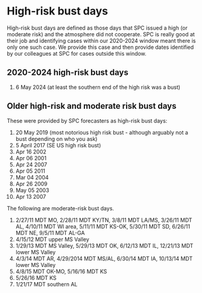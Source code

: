 # High-risk bust days

High-risk bust days are defined as those days that SPC issued a high (or moderate risk) and the atmosphere did not cooperate.  SPC is really good at their job and identifying cases within our 2020-2024 window meant there is only one such case.  We provide this case and then provide dates identified by our colleagues at SPC for cases outside this window.

## 2020-2024 high-risk bust days

1. 6 May 2024 (at least the southern end of the high risk was a bust)  

## Older high-risk and moderate risk bust days

These were provided by SPC forecasters as high-risk bust days:
1. 20 May 2019 (most notorious high risk bust \- although arguably not a bust depending on who you ask)  
2. 5 April 2017 (SE US high risk bust)  
3. Apr 16 2002  
4. Apr 06 2001  
5. Apr 24 2007  
6. Apr 05 2011  
7. Mar 04 2004  
8. Apr 26 2009  
9. May 05 2003  
10. Apr 13 2007  

The following are moderate-risk bust days.
   1. 2/27/11 MDT MO, 2/28/11 MDT KY/TN, 3/8/11 MDT LA/MS, 3/26/11 MDT AL, 4/10/11 MDT WI area,  5/11/11 MDT KS-OK,  5/30/11 MDT SD, 6/26/11 MDT NE, 9/5/11 MDT AL-GA  
   2. 4/15/12 MDT upper MS Valley  
   3. 1/29/13 MDT MS Valley, 5/29/13 MDT OK, 6/12/13 MDT IL, 12/21/13 MDT lower MS Valley  
   4. 4/3/14 MDT AR, 4/29/2014 MDT MS/AL, 6/30/14 MDT IA, 10/13/14 MDT lower MS Valley  
   5. 4/8/15 MDT OK-MO, 5/16/16 MDT KS  
   6. 5/26/16 MDT KS  
   7. 1/21/17 MDT southern AL